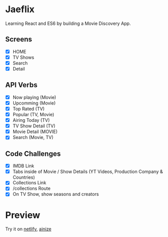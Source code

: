 # Jaeflix

Learning React and ES6 by building a Movie Discovery App.

## Screens

-   [x] HOME
-   [x] TV Shows
-   [x] Search
-   [x] Detail

## API Verbs

-   [x] Now playing (Movie)
-   [x] Upcomming (Movie)
-   [x] Top Rated (TV)
-   [x] Popular (TV, Movie)
-   [x] Airing Today (TV)
-   [x] TV Show Detail (TV)
-   [x] Movie Detail (MOVIE)
-   [x] Search (Movie, TV)

## Code Challenges

-   [x] IMDB Link
-   [x] Tabs inside of Movie / Show Details (YT Videos, Production Company & Countries)
-   [x] Collections Link
-   [x] /collections Route
-   [x] On TV Show, show seasons and creators

# Preview

Try it on [netlify](https://loving-davinci-f6ba35.netlify.app/), [ainize](https://master-jaeflix-jae-shin-jun.endpoint.staging.ainize.ai)
